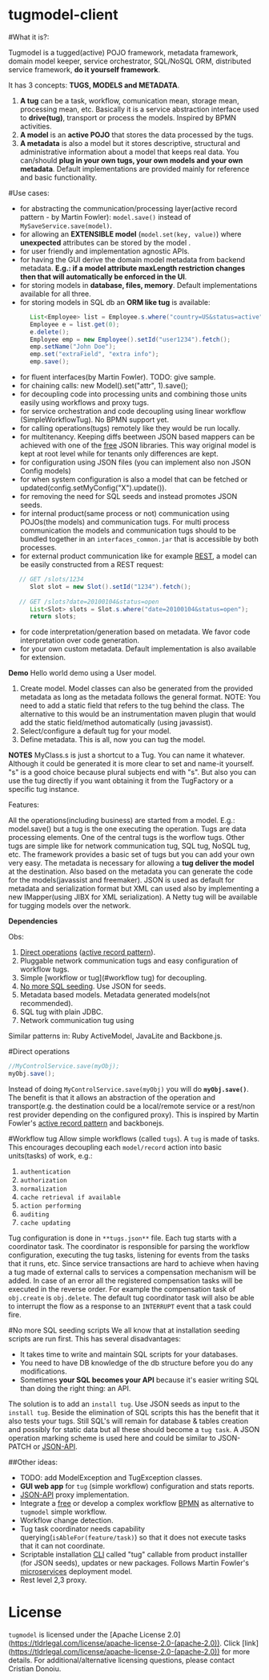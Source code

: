 # tugmodel-client

#What it is?:

Tugmodel is a tugged(active) POJO framework, metadata framework, domain model keeper, service orchestrator, SQL/NoSQL ORM, distributed service framework, **do it yourself framework**. 

It has 3 concepts: **TUGS, MODELS and METADATA**.
  1. **A tug** can be a task, workflow, comunication mean, storage mean, processing mean, etc. Basically it is a service abstraction interface used to **drive(tug)**, transport or process the models. Inspired by BPMN activities.
  2. **A model** is an **active POJO** that stores the data processed by the tugs. 
  3. **A metadata** is also a model but it stores descriptive, structural and administrative information about a model that keeps real data.
You can/should **plug in your own tugs, your own models and your own metadata**. Default implementations are provided mainly for reference and basic functionality.

#Use cases:
- for abstracting the communication/processing layer(active record pattern - by Martin Fowler):
      `model.save()` instead of `MySaveService.save(model)`.
- for allowing an **EXTENSIBLE model** (`model.set(key, value)`) where **unexpected** attributes can be stored by the model . 
- for user friendly and implementation agnostic APIs.
- for having the GUI derive the domain model metadata from backend metadata. **E.g.: if a model attribute maxLength restriction changes then that will automatically be enforced in the UI**.
- for storing models in **database, files, memory**. Default implementations available for all three.
- for storing models in SQL db an **ORM like tug** is available:
```java
      List<Employee> list = Employee.s.where("country=US&status=active").limit(40).offset(20).orderBy("name asc");
      Employee e = list.get(0);
      e.delete();
      Employee emp = new Employee().setId("user1234").fetch();
      emp.setName("John Doe");
      emp.set("extraField", "extra info");
      emp.save();      
 ```
- for fluent interfaces(by Martin Fowler). TODO: give sample.
- for chaining calls: new Model().set("attr", 1).save();
- for decoupling code into processing units and combining those units easily using workflows and proxy tugs.
- for service orchestration and code decoupling using linear workflow (SimpleWorkflowTug). No BPMN support yet. 
- for calling operations(tugs) remotely like they would be run locally. 
- for multitenancy. Keeping diffs beetween JSON based mappers can be achieved with one of the [free](https://www.google.ro/webhp?sourceid=chrome-instant&ion=1&espv=2&ie=UTF-8#q=Java+library+that+diffs+JSON&*) JSON libraries. This way original model is kept at root level while for tenants only differences are kept.
- for configuration using JSON files (you can implement also non JSON Config models)
- for when system configuration is also a model that can be fetched or updated(config.setMyConfig("X").update()).
- for removing the need for SQL seeds and instead promotes JSON seeds.
- for internal product(same process or not) communication using POJOs(the models) and communication tugs. For multi process communication the models and communication tugs should to be bundled together in an `interfaces_common.jar` that is accessible by both processes.
- for external product communication like for example [REST](https://martinfowler.com/articles/richardsonMaturityModel.html), a model can be easily constructed from a REST request:
```java
   // GET /slots/1234
      Slot slot = new Slot().setId("1234").fetch();
      
   // GET /slots?date=20100104&status=open
      List<Slot> slots = Slot.s.where("date=20100104&status=open");
      return slots;
 ```  
- for code interpretation/generation based on metadata. We favor code interpretation over code generation.
- for your own custom metadata. Default implementation is also available for extension.

**Demo**
Hello world demo using a User model.
1. Create model. Model classes can also be generated from the provided metadata as long as the metadata follows the general format.
	NOTE: You need to add a static field that refers to the tug behind the class.
	      The alternative to this would be an instrumentation maven plugin that would add the static field/method automatically (using javassist). 
2. Select/configure a default tug for your model.
3. Define metadata. 
This is all, now you can tug the model.

**NOTES**
MyClass.s is just a shortcut to a Tug. You can name it whatever. Although it could be generated it is more clear to set and name-it yourself. 
"s" is a good choice because plural subjects end with "s". But also you can use the tug directly if you want obtaining it from the TugFactory or a specific tug instance.   

Features:

All the operations(including business) are started from a model. E.g.: model.save() but a tug is the one executing the operation.
Tugs are data processing elements. One of the central tugs is the worflow tugs. Other tugs are simple like for network communication tug, SQL tug, NoSQL tug, etc. The framework provides a basic set of tugs but you can add your own very easy.
The metadata is necessary for allowing a **tug deliver the model** at the destination.
   Also based on the metadata you can generate the code for the models(javassist and freemaker).
   JSON is used as default for metadata and serialization format but XML can used also by implementing a new IMapper(using JIBX for XML serialization).
   A Netty tug will be available for tugging models over the network.   



**Dependencies**


Obs:
  1. [Direct operations](#direct-operations) ([active record pattern](https://en.wikipedia.org/wiki/Active_record_pattern)).
  2. Pluggable network communication tugs and easy configuration of workflow tugs.
  3. Simple [workflow or tug](#workflow tug) for decoupling.
  4. [No more SQL seeding](#no-more-sql-seeding-scripts). Use JSON for seeds.
  5. Metadata based models. Metadata generated models(not recommended).
  6. SQL tug with plain JDBC. 
  7. Network communication tug using   
  
Similar patterns in: Ruby ActiveModel, JavaLite and Backbone.js.        


#Direct operations
 ```java
 //MyControlService.save(myObj);
 myObj.save();
 ```
Instead of doing `MyControlService.save(myObj)` you will do **`myObj.save()`**.
The benefit is that it allows an abstraction of the operation and transport(e.g. the destination could be a local/remote service or a rest/non rest provider depending on the configured proxy). This is inspired by Martin Fowler's [active record pattern](https://en.wikipedia.org/wiki/Active_record_pattern) and backbonejs.

#Workflow tug
Allow simple workflows (called `tugs`). A `tug` is made of tasks. This encourages decoupling each `model/record` action into basic units(tasks) of work, e.g.:
  1. `authentication`
  2. `authorization`
  3. `normalization`
  4. `cache retrieval if available`
  5. `action performing`
  6. `auditing`
  7. `cache updating`

Tug configuration is done in `**tugs.json**` file. 
Each tug starts with a coordinator task. The coordinator is responsible for parsing the workflow configuration, executing the tug tasks, listening for events from the tasks that it runs, etc.
Since service transactions are hard to achieve when having a tug made of external calls to services a compensation mechanism will be added. In case of an error all the registered compensation tasks will be executed in the reverse order. For example the compensation task of `obj.create` is `obj.delete`.
The default tug coordinator task will also be able to interrupt the flow as a response to an `INTERRUPT` event that a task could fire. 
  
#No more SQL seeding scripts
 We all know that at installation seeding scripts are run first. This has several disadvantages:
  * It takes time to write and maintain SQL scripts for your databases.
  * You need to have DB knowledge of the db structure before you do any modifications.
  * Sometimes **your SQL becomes your API** because it's easier writing SQL than doing the right thing: an API.

The solution is to add an `install tug`. Use JSON seeds as input to the `install tug`. Beside the elimination of SQL scripts this has the benefit that it also tests your tugs. Still SQL's will remain for database & tables creation and possibly for static data but all these should become a `tug task`.
A JSON operation marking scheme is used here and could be similar to JSON-PATCH or [JSON-API](http://jsonapi.org/).

##Other ideas:
  * TODO: add ModelException and TugException classes. 
  * **GUI web app** for `tug` (simple workflow) configuration and stats reports.  
  * [JSON-API](http://jsonapi.org/) proxy implementation.
  * Integrate a [free](https://github.com/Activiti) or develop a complex workflow [BPMN](https://en.wikipedia.org/wiki/Business_Process_Model_and_Notation) as alternative to `tugmodel` simple workflow. 
  * Workflow change detection.  
  * Tug task coordinator needs capability querying(`isAbleFor(feature/task)`) so that it does not execute tasks that it can not coordinate.
  * Scriptable installation [CLI](https://en.wikipedia.org/wiki/Command-line_interface) called "tug" callable from product installler (for JSON seeds), updates or new packages. Follows Martin Fowler's [microservices](https://martinfowler.com/articles/microservices.html) deployment model.
  * Rest level 2,3 proxy.

# License #
`tugmodel` is licensed under the [Apache License 2.0] (https://tldrlegal.com/license/apache-license-2.0-(apache-2.0)). Click [link] (https://tldrlegal.com/license/apache-license-2.0-(apache-2.0)) for more details.
For additional/alternative licensing questions, please contact Cristian Donoiu.
    
